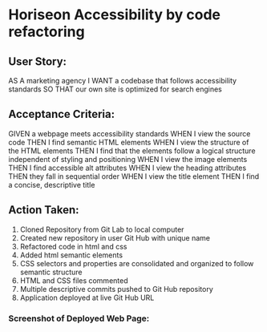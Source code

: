 # Horiseon Accessibility by code refactoring
## User Story:
AS A marketing agency
I WANT a codebase that follows accessibility standards
SO THAT our own site is optimized for search engines

## Acceptance Criteria:
GIVEN a webpage meets accessibility standards
WHEN I view the source code
THEN I find semantic HTML elements
WHEN I view the structure of the HTML elements
THEN I find that the elements follow a logical structure independent of styling and positioning
WHEN I view the image elements
THEN I find accessible alt attributes
WHEN I view the heading attributes
THEN they fall in sequential order
WHEN I view the title element
THEN I find a concise, descriptive title

## Action Taken:
1. Cloned Repository from Git Lab to local computer
2. Created new repository in user Git Hub with unique name
3. Refactored code in html and css
4. Added html semantic elements 
5. CSS selectors and properties are consolidated and organized to follow semantic structure
6. HTML and CSS files commented
7. Multiple descriptive commits pushed to Git Hub repository
8. Application deployed at live Git Hub URL

### Screenshot of Deployed Web Page:

